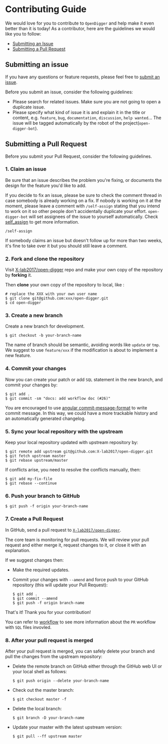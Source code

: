 # Contributing Guide
We would love for you to contribute to `OpenDigger` and help make it even better than it is today! As a contributor, here are the guidelines we would like you to follow:

- [Submitting an Issue](#issue)
- [Submitting a Pull Request](#pr)

## <a name="issue"></a> Submitting an issue

If you have any questions or feature requests, please feel free to [submit an issue][new-issue].

Before you submit an issue, consider the following guidelines:

- Please search for related issues. Make sure you are not going to open a duplicate issue.
- Please specify what kind of issue it is and explain it in the title or content, e.g. `feature`, `bug`, `documentation`, `discussion`, `help wanted`... The issue will be tagged automatically by the robot of the project(`open-digger-bot`).

## <a name="pr"></a> Submitting a Pull Request

Before you submit your Pull Request, consider the following guidelines.

### 1. Claim an issue

Be sure that an issue describes the problem you're fixing, or documents the design for the feature you'd like to add.

If you decide to fix an issue, please be sure to check the comment thread in case somebody is already working on a fix. If nobody is working on it at the moment, please leave a comment with `/self-assign` stating that you intend to work on it so other people don't accidentally duplicate your effort. `open-digger-bot` will set assignees of the issue to yourself automatically. Check [self_assign](https://www.x-lab.info/open-digger#/workflow?id=self_assign) to get more information.

```shell
/self-assign
```

If somebody claims an issue but doesn't follow up for more than two weeks, it's fine to take over it but you should still leave a comment.

### 2. Fork and clone the repository

Visit [X-lab2017/open-digger][repo] repo and make your own copy of the repository by **forking** it.

Then **clone** your own copy of the repository to local, like :

```shell
# replace the XXX with your own user name
$ git clone git@github.com:xxx/open-digger.git
$ cd open-digger
```

### 3. Create a new branch

Create a new branch for development.

```shell
$ git checkout -b your-branch-name
```

The name of branch should be semantic, avoiding words like `update` or `tmp`. We suggest to use `feature/xxx` if the modification is about to implement a new feature.

### 4. Commit your changes

Now you can create your patch or add `SQL` statement in the new branch, and commit your changes by:

```shell
$ git add .
$ git commit -sm "docs: add workflow doc (#26)"
```

You are encouraged to use [angular commit-message-format][angular-commit-message-format] to write commit message. In this way, we could have a more trackable history and an automatically generated changelog.

### 5. Sync your local repository with the upstream

Keep your local repository updated with upstream repository by:

```shell
$ git remote add upstream git@github.com:X-lab2017/open-digger.git
$ git fetch upstream master
$ git rebase upstream/master
```

If conflicts arise, you need to resolve the conflicts manually, then:

```shell
$ git add my-fix-file
$ git rebase --continue
```

### 6. Push your branch to GitHub

```shell
$ git push -f origin your-branch-name
```

### 7. Create a Pull Request

In GitHub, send a pull request to [`X-lab2017/open-digger`][repo].

The core team is monitoring for pull requests. We will review your pull request and either merge it, request changes to it, or close it with an explanation.

If we suggest changes then:

-   Make the required updates.

-   Commit your changes with `--amend` and force push to your GitHub repository (this will update your Pull Request):

    ```shell
    $ git add .
    $ git commit --amend
    $ git push -f origin branch-name
    ```

That's it! Thank you for your contribution!

You can refer to [workflow](https://www.x-lab.info/open-digger/#/workflow?id=appendix) to see more information about the `PR` workflow with `SQL` files invovled.

### 8. After your pull request is merged

After your pull request is merged, you can safely delete your branch and pull the changes from the upstream repository:

-   Delete the remote branch on GitHub either through the GitHub web UI or your local shell as follows:

    ```shell
    $ git push origin --delete your-branch-name
    ```

-   Check out the master branch:

    ```shell
    $ git checkout master -f
    ```

-   Delete the local branch:

    ```shell
    $ git branch -D your-branch-name
    ```

-   Update your master with the latest upstream version:

    ```shell
    $ git pull --ff upstream master
    ```

[new-issue]: https://github.com/X-lab2017/open-digger/issues/new

[issue-label]: https://github.com/X-lab2017/open-digger/labels

[repo]: https://github.com/X-lab2017/open-digger

[angular-commit-message-format]: https://github.com/angular/angular.js/blob/master/DEVELOPERS.md#-git-commit-guidelines
